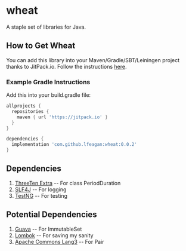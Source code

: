 # wheat
A staple set of libraries for Java.

## How to Get Wheat
You can add this library into your Maven/Gradle/SBT/Leiningen project thanks to JitPack.io. Follow the instructions [here](https://jitpack.io/#lfeagan/distributed-task-manager).

### Example Gradle Instructions

Add this into your build.gradle file:

```groovy
allprojects {
  repositories {
    maven { url 'https://jitpack.io' }
  }
}

dependencies {
  implementation 'com.github.lfeagan:wheat:0.0.2'
}
```

## Dependencies
1. [ThreeTen Extra](https://www.threeten.org/threeten-extra/) -- For class PeriodDuration
2. [SLF4J](https://www.slf4j.org/) -- For logging
3. [TestNG](https://testng.org/) -- For testing

## Potential Dependencies
1. [Guava](https://github.com/google/guava) -- For ImmutableSet
2. [Lombok](https://projectlombok.org/) -- For saving my sanity
3. [Apache Commons Lang3]() -- For Pair

